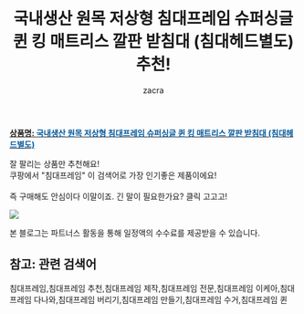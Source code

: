 ﻿---
layout: post
title:  "국내생산 원목 저상형 침대프레임 슈퍼싱글 퀸 킹 매트리스 깔판 받침대 (침대헤드별도) 추천!"
author: zacra
categories: [ 아이템 ]
tags: [침대프레임,침대프레임 추천,침대프레임 제작,침대프레임 전문,침대프레임 이케아,침대프레임 다나와,침대프레임 버리기,침대프레임 만들기,침대프레임 수거,침대프레임 퀸]
image: https://static.coupangcdn.com/image/vendor_inventory/a951/3a5a9f604d93f8e4055b8170cacf40d9827c78ead65634eede523b65641d.jpg 
description: "쿠팡에서 침대프레임 관련 상품으로 가장 잘팔리는 제품 중 하나라는 사실!!."
rating: 4.5
---

<a href="https://link.coupang.com/re/AFFSDP?lptag=AF8407795&pageKey=4760853740&itemId=6065770317&vendorItemId=73362566021&traceid=V0-153-7ac499f3566178e7"><b>상품명: <font color='#01579B'>국내생산 원목 저상형 침대프레임 슈퍼싱글 퀸 킹 매트리스 깔판 받침대 (침대헤드별도)</font></b></a>

잘 팔리는 상품만 추천해요!<br/>
쿠팡에서 "침대프레임" 이 검색어로 가장 인기좋은 제품이에요!<br/><br/>
즉 구매해도 안심이다 이말이죠. 긴 말이 필요한가요? 클릭 고고고! <br/>



<a href="https://link.coupang.com/re/AFFSDP?lptag=AF8407795&pageKey=4760853740&itemId=6065770317&vendorItemId=73362566021&traceid=V0-153-7ac499f3566178e7"><img src="https://thumbnail8.coupangcdn.com/thumbnails/remote/q89/image/vendor_inventory/981f/f75e4b2e9955839c8b45ba8834a90dd9467c4432d08c40b8065088351ec0.jpg"></a> 

본 블로그는 파트너스 활동을 통해 일정액의 수수료를 제공받을 수 있습니다.

## 참고: 관련 검색어    
침대프레임,침대프레임 추천,침대프레임 제작,침대프레임 전문,침대프레임 이케아,침대프레임 다나와,침대프레임 버리기,침대프레임 만들기,침대프레임 수거,침대프레임 퀸